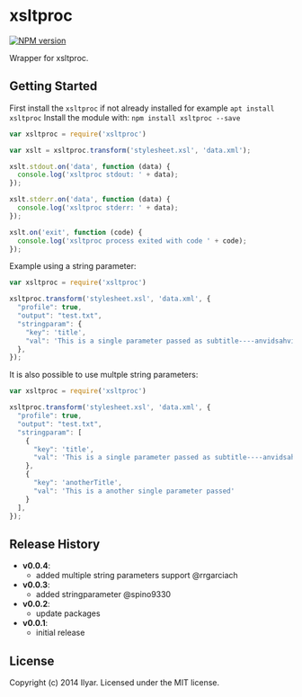 # xsltproc

[![NPM version](https://badge.fury.io/js/xsltproc.svg)](http://badge.fury.io/js/xsltproc)

Wrapper for xsltproc.

## Getting Started

First install the `xsltproc` if not already installed for example `apt install xsltproc`
Install the module with: `npm install xsltproc --save`

```javascript
var xsltproc = require('xsltproc')

var xslt = xsltproc.transform('stylesheet.xsl', 'data.xml');

xslt.stdout.on('data', function (data) {
  console.log('xsltproc stdout: ' + data);
});

xslt.stderr.on('data', function (data) {
  console.log('xsltproc stderr: ' + data);
});

xslt.on('exit', function (code) {
  console.log('xsltproc process exited with code ' + code);
});
```

Example using a string parameter:

```javascript
var xsltproc = require('xsltproc')

xsltproc.transform('stylesheet.xsl', 'data.xml', {
  "profile": true,
  "output": "test.txt",
  "stringparam": {
    "key": 'title',
    "val": 'This is a single parameter passed as subtitle----anvidsahviulasdhvklasdbcuw'
  },
});
```

It is also possible to use multple string parameters:

```javascript
var xsltproc = require('xsltproc')

xsltproc.transform('stylesheet.xsl', 'data.xml', {
  "profile": true,
  "output": "test.txt",
  "stringparam": [
    {
      "key": 'title',
      "val": 'This is a single parameter passed as subtitle----anvidsahviulasdhvklasdbcuw'
    },
    {
      "key": 'anotherTitle',
      "val": 'This is a another single parameter passed'
    }
  ],
});
```

## Release History

- **v0.0.4**:
    - added multiple string parameters support @rrgarciach
- **v0.0.3**:
    - added stringparameter @spino9330
- **v0.0.2**:
    - update packages
- **v0.0.1**:
    - initial release
    
## License
Copyright (c) 2014 Ilyar. Licensed under the MIT license.
